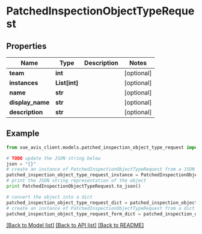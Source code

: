 # PatchedInspectionObjectTypeRequest


## Properties

Name | Type | Description | Notes
------------ | ------------- | ------------- | -------------
**team** | **int** |  | [optional]
**instances** | **List[int]** |  | [optional]
**name** | **str** |  | [optional]
**display_name** | **str** |  | [optional]
**description** | **str** |  | [optional]

## Example

```python
from vue_avis_client.models.patched_inspection_object_type_request import PatchedInspectionObjectTypeRequest

# TODO update the JSON string below
json = "{}"
# create an instance of PatchedInspectionObjectTypeRequest from a JSON string
patched_inspection_object_type_request_instance = PatchedInspectionObjectTypeRequest.from_json(json)
# print the JSON string representation of the object
print PatchedInspectionObjectTypeRequest.to_json()

# convert the object into a dict
patched_inspection_object_type_request_dict = patched_inspection_object_type_request_instance.to_dict()
# create an instance of PatchedInspectionObjectTypeRequest from a dict
patched_inspection_object_type_request_form_dict = patched_inspection_object_type_request.from_dict(patched_inspection_object_type_request_dict)
```
[[Back to Model list]](..#documentation-for-models) [[Back to API list]](..#documentation-for-api-endpoints) [[Back to README]](..)
